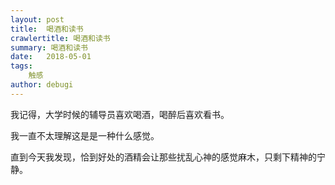 ```yaml
---
layout: post
title:  喝酒和读书
crawlertitle: 喝酒和读书
summary: 喝酒和读书
date:   2018-05-01
tags:
    触感
author: debugi
---
```


我记得，大学时候的辅导员喜欢喝酒，喝醉后喜欢看书。  

我一直不太理解这是是一种什么感觉。  

直到今天我发现，恰到好处的酒精会让那些扰乱心神的感觉麻木，只剩下精神的宁静。    



